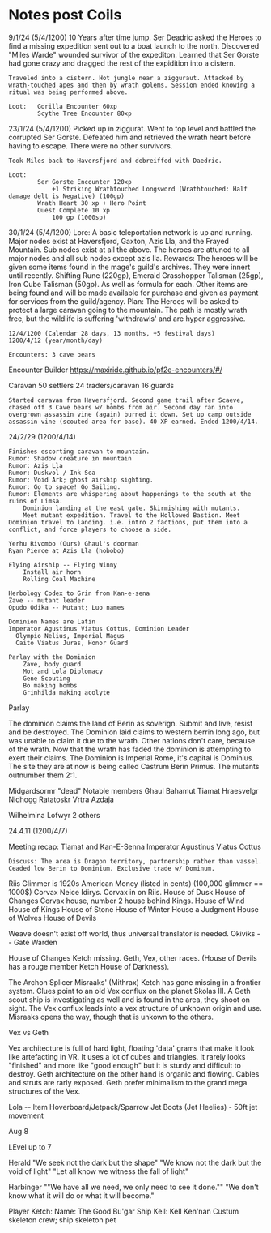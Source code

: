 # Notes post Coils

9/1/24 (5/4/1200)
    10 Years after time jump.
    Ser Deadric asked the Heroes to find a missing expedition sent out to a boat launch to the north.
    Discovered "Miles Warde" wounded survivor of the expediton. Learned that Ser Gorste had gone crazy and dragged the rest of the expidition into a cistern.

    Traveled into a cistern. Hot jungle near a zigguraut. Attacked by wrath-touched apes and then by wrath golems. Session ended knowing a ritual was being performed above.

    Loot:   Gorilla Encounter 60xp
            Scythe Tree Encounter 80xp


23/1/24 (5/4/1200)
    Picked up in ziggurat. Went to top level and battled the corrupted Ser Gorste. Defeated him and retrieved the wrath heart before having to escape. There were no other survivors.

    Took Miles back to Haversfjord and debreiffed with Daedric.

    Loot: 
            Ser Gorste Encounter 120xp
                +1 Striking Wrathtouched Longsword (Wrathtouched: Half damage delt is Negative) (100gp)
            Wrath Heart 30 xp + Hero Point
            Quest Complete 10 xp
                100 gp (1000sp)

30/1/24 (5/4/1200)
    Lore: A basic teleportation network is up and running. Major nodes exist at Haversfjord, Gaxton, Azis Lla, and the Frayed Mountain. Sub nodes exist at all the above. The heroes are attuned to all major nodes and all sub nodes except azis lla.
    Rewards: The heroes will be given some items found in the mage's guild's archives. They were innert until recently. Shifting Rune (220gp), Emerald Grasshopper Talisman (25gp), Iron Cube Talisman (50gp). As well as formula for each. Other items are being found and will be made available for purchase and given as payment for services from the guild/agency.
    Plan: The Heroes will be asked to protect a large caravan going to the mountain. The path is mostly wrath free, but the wildlife is suffering 'withdrawls' and are hyper aggressive.

    12/4/1200 (Calendar 28 days, 13 months, +5 festival days)
    1200/4/12 (year/month/day)

    Encounters: 3 cave bears

Encounter Builder
    https://maxiride.github.io/pf2e-encounters/#/

Caravan
    50 settlers
    24 traders/caravan
    16 guards

    Started caravan from Haversfjord. Second game trail after Scaeve, chased off 3 Cave bears w/ bombs from air. Second day ran into overgrown assassin vine (again) burned it down. Set up camp outside assassin vine (scouted area for base). 40 XP earned. Ended 1200/4/14.

24/2/29 (1200/4/14)

    Finishes escorting caravan to mountain.
    Rumor: Shadow creature in mountain
    Rumor: Azis Lla
    Rumor: Duskvol / Ink Sea
    Rumor: Void Ark; ghost airship sighting.
    Rumor: Go to space! Go Sailing.
    Rumor: Elements are whispering about happenings to the south at the ruins of Limsa. 
        Dominion landing at the east gate. Skirmishing with mutants.
        Meet mutant expedition. Travel to the Hollowed Bastion. Meet Dominion travel to landing. i.e. intro 2 factions, put them into a conflict, and force players to choose a side.

    Yerhu Rivombo (Ours) Ghaul's doorman
    Ryan Pierce at Azis Lla (hobobo)
    
    Flying Airship -- Flying Winny
        Install air horn
        Rolling Coal Machine

    Herbology Codex to Grin from Kan-e-sena
    Zave -- mutant leader
    Opudo Odika -- Mutant; Luo names

    Dominion Names are Latin
    Imperator Agustinus Viatus Cottus, Dominion Leader
      Olympio Nelius, Imperial Magus
      Caito Viatus Juras, Honor Guard

    Parlay with the Dominion 
        Zave, body guard
        Mot and Lola Diplomacy
        Gene Scouting
        Bo making bombs
        Grinhilda making acolyte
    
Parlay

The dominion claims the land of Berin as soverign. Submit and live, resist and be destroyed. The Dominion laid claims to western berrin long ago, but was unable to claim it due to the wrath. Other nations don't care, because of the wrath. Now that the wrath has faded the dominion is attempting to exert their claims. The Dominion is Imperial Rome, it's capital is Dominius. The site they are at now is being called Castrum Berin Primus. The mutants outnumber them 2:1.

Midgardsormr "dead"
Notable members
Ghaul
Bahamut
Tiamat
Hraesvelgr
Nidhogg
Ratatoskr
Vrtra
Azdaja

Wilhelmina
Lofwyr 
2 others

24.4.11 (1200/4/7)

Meeting recap:
    Tiamat and Kan-E-Senna 
    Imperator Agustinus Viatus Cottus

    Discuss: The area is Dragon territory, partnership rather than vassel. Ceaded low Berin to Dominium. Exclusive trade w/ Dominum.

Riis
Glimmer is 1920s American Money (listed in cents) (100,000 glimmer == 1000$)
Corvax Neice Idirys. Corvax in on Riis.
    House of Dusk
    House of Changes
        Corvax house, number 2 house behind Kings.
    House of Wind
    House of Kings
    House of Stone
    House of Winter
    House a Judgment
    House of Wolves
    House of Devils

Weave doesn't exist off world, thus universal translator is needed.
Okiviks -- Gate Warden

House of Changes Ketch missing. 
    Geth, Vex, other races. (House of Devils has a rouge member Ketch House of Darkness).

The Archon Splicer Misraaks' (Mithrax) Ketch has gone missing in a frontier system. Clues point to an old Vex conflux on the planet Skolas III. A Geth scout ship is investigating as well and is found in the area, they shoot on sight. The Vex conflux leads into a vex structure of unknown origin and use. Misraaks opens the way, though that is unkown to the others.

Vex vs Geth

Vex architecture is full of hard light, floating 'data' grams that make it look like artefacting in VR. It uses a lot of cubes and triangles. It rarely looks "finished" and more like "good enough" but it is sturdy and difficult to destroy.
Geth architecture on the other hand is organic and flowing. Cables and struts are rarly exposed. Geth prefer minimalism to the grand mega structures of the Vex.

Lola -- Item
Hoverboard/Jetpack/Sparrow
Jet Boots (Jet Heelies) - 50ft jet movement


Aug 8

LEvel up to 7

Herald
    "We seek not the dark but the shape"
    "We know not the dark but the void of light"
    "Let all know we witness the fall of light"

Harbinger
    ""We have all we need, we only need to see it done.""
    "We don't know what it will do or what it will become."

Player Ketch:
    Name: The Good Bu'gar
    Ship Kell: Kell Ken'nan
    Custum skeleton crew; ship skeleton pet


